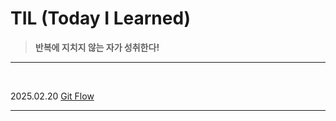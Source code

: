 # TIL (Today I Learned)
><b>반복에 지치지 않는 자가 성취한다! </b>
<hr>
<br>

2025.02.20 [Git Flow](/2025/gitFlow_02_20.md)
<hr>
